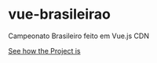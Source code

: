 # vue-brasileirao

 Campeonato Brasileiro feito em Vue.js CDN

 [See how the Project is](https://euclideskinto.github.io/brasileirao-vuejs/)
